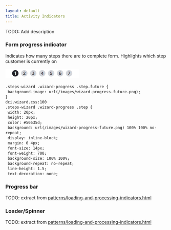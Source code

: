 ```yaml
---
layout: default
title: Activity Indicators
---
```


TODO: Add description

### Form progress indicator

Indicates how many steps there are to complete form. Highlights which step customer is currently on

![](img/steps_graphic.png)

```
.steps-wizard .wizard-progress .step.future {
 background-image: url(/images/wizard-progress-future.png);
}
dci.wizard.css:100
.steps-wizard .wizard-progress .step {
 width: 20px;
 height: 20px;
 color: #50535d;
 background: url(/images/wizard-progress-future.png) 100% 100% no-repeat;
 display: inline-block;
 margin: 0 4px;
 font-size: 14px;
 font-weight: 700;
 background-size: 100% 100%;
 background-repeat: no-repeat;
 line-height: 1.5;
 text-decoration: none;

```

### Progress bar

TODO: extract from [patterns/loading-and-processing-indicators.html](patterns/loading-and-processing-indicators.html)

### Loader/Spinner

TODO: extract from [patterns/loading-and-processing-indicators.html](patterns/loading-and-processing-indicators.html)
